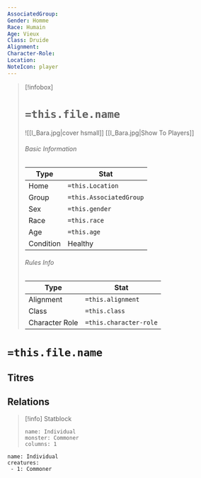 ```yaml
---
AssociatedGroup:
Gender: Homme
Race: Humain
Age: Vieux
Class: Druide
Alignment:
Character-Role:
Location:
NoteIcon: player
---
```


> [!infobox]
>
> # `=this.file.name`
> ![[I_Bara.jpg|cover hsmall]]
>  [[I_Bara.jpg|Show To Players]]
>
> ###### Basic Information
>
> | Type      | Stat                    |
> | --------- | ----------------------- |
> | Home      | `=this.Location`        |
> | Group     | `=this.AssociatedGroup` |
> | Sex       | `=this.gender`          |
> | Race      | `=this.race`            |
> | Age       | `=this.age`             |
> | Condition | Healthy                 |
>
> ###### Rules Info
>
> | Type           | Stat                   |
> | -------------- | ---------------------- |
> | Alignment      | `=this.alignment`      |
> | Class          | `=this.class`          |
> | Character Role | `=this.character-role` |

# `=this.file.name`

## Titres

## Relations

> [!info] Statblock
>
> ```statblock
> name: Individual
> monster: Commoner
> columns: 1
> ```

```encounter-table
name: Individual
creatures:
 - 1: Commoner
```
